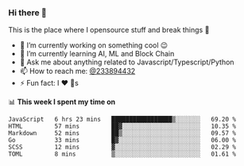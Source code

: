 ### Hi there 👋

<!--
**a233894432/a233894432** is a ✨ _special_ ✨ repository because its `README.md` (this file) appears on your GitHub profile.

Here are some ideas to get you started:

- 🔭 I’m currently working on ...
- 🌱 I’m currently learning ...
- 👯 I’m looking to collaborate on ...
- 🤔 I’m looking for help with ...
- 💬 Ask me about ...
- 📫 How to reach me: ...
- 😄 Pronouns: ...
- ⚡ Fun fact: ...
-->
 
 
This is the place where I opensource stuff and break things :rofl:

- 🔭 I’m currently working on something cool :wink:
- 🌱 I’m currently learning AI, ML and Block Chain
- 💬 Ask me about anything related to Javascript/Typescript/Python
- 📫 How to reach me: [@233894432](https://twitter.com/233894432)
- ⚡ Fun fact: I :heart: :dog:s

📊 **This week I spent my time on**
<!--START_SECTION:waka-->

```text
JavaScript   6 hrs 23 mins   █████████████████▒░░░░░░░   69.20 %
HTML         57 mins         ██▓░░░░░░░░░░░░░░░░░░░░░░   10.35 %
Markdown     52 mins         ██▒░░░░░░░░░░░░░░░░░░░░░░   09.57 %
Go           33 mins         █▓░░░░░░░░░░░░░░░░░░░░░░░   06.00 %
SCSS         12 mins         ▓░░░░░░░░░░░░░░░░░░░░░░░░   02.29 %
TOML         8 mins          ▒░░░░░░░░░░░░░░░░░░░░░░░░   01.61 %
```

<!--END_SECTION:waka-->
